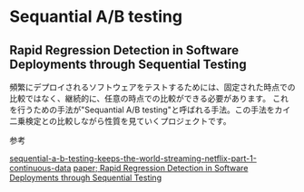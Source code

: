 # Sequantial A/B testing 

## Rapid Regression Detection in Software Deployments through Sequential Testing

頻繁にデプロイされるソフトウェアをテストするためには、固定された時点での比較ではなく、継続的に、任意の時点での比較ができる必要があります。 これを行うための手法が"Sequantial A/B testing"と呼ばれる手法。この手法をカイ二乗検定との比較しながら性質を見ていくプロジェクトです。

参考

[sequential-a-b-testing-keeps-the-world-streaming-netflix-part-1-continuous-data](https://netflixtechblog.com/sequential-a-b-testing-keeps-the-world-streaming-netflix-part-1-continuous-data-cba6c7ed49df)
[paper; Rapid Regression Detection in Software Deployments through Sequential Testing](https://arxiv.org/pdf/2205.14762)
